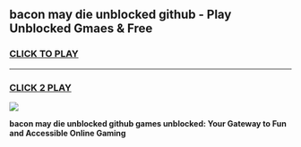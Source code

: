 
## bacon may die unblocked github - Play Unblocked Gmaes & Free
<h3>
<a href="https://premium.freeplayer.one?title=bacon_may_die_unblocked_github&ref=20F">CLICK TO PLAY</a></h3>
<hr>

<h3>
<a href="https://premium.freeplayer.one?title=bacon_may_die_unblocked_github&ref=20F">CLICK 2 PLAY</a>
  
</h3>

<a href="https://premium.freeplayer.one?title=bacon_may_die_unblocked_github&ref=20F/"><img src="https://clearcache.store/games.png"></a>


**bacon may die unblocked github games unblocked: Your Gateway to Fun and Accessible Online Gaming**
